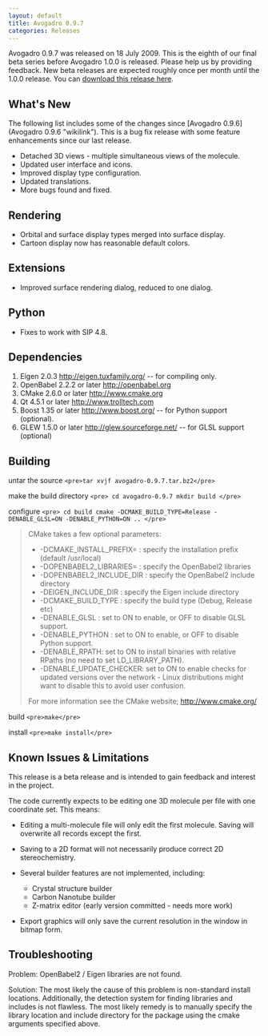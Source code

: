```yaml
---
layout: default
title: Avogadro 0.9.7
categories: Releases
---
```




Avogadro 0.9.7 was released on 18 July 2009. This is the eighth of our final beta series before Avogadro 1.0.0 is released. Please help us by providing feedback. New beta releases are expected roughly once per month until the 1.0.0 release. You can [download this release here](http://sourceforge.net/project/showfiles.php?group_id=165310&package_id=187449).

What's New
----------

The following list includes some of the changes since [Avogadro 0.9.6](Avogadro 0.9.6 "wikilink"). This is a bug fix release with some feature enhancements since our last release.



-   Detached 3D views - multiple simultaneous views of the molecule.
-   Updated user interface and icons.
-   Improved display type configuration.
-   Updated translations.
-   More bugs found and fixed.

Rendering
---------

-   Orbital and surface display types merged into surface display.
-   Cartoon display now has reasonable default colors.

Extensions
----------

-   Improved surface rendering dialog, reduced to one dialog.

Python
------

-   Fixes to work with SIP 4.8.

Dependencies
------------

1.  Eigen 2.0.3 [<http://eigen.tuxfamily.org/>](http://eigen.tuxfamily.org/) -- for compiling only.
2.  OpenBabel 2.2.2 or later [<http://openbabel.org>](http://openbabel.org/)
3.  CMake 2.6.0 or later [<http://www.cmake.org>](http://www.cmake.org/)
4.  Qt 4.5.1 or later [<http://www.trolltech.com>](http://www.trolltech.com/)
5.  Boost 1.35 or later [<http://www.boost.org/>](http://www.boost.org/) -- for Python support (optional).
6.  GLEW 1.5.0 or later [<http://glew.sourceforge.net/>](http://glew.sourceforge.net/) -- for GLSL support (optional)

Building
--------

untar the source `<pre>tar xvjf avogadro-0.9.7.tar.bz2</pre>`

make the build directory `<pre>
cd avogadro-0.9.7
mkdir build
</pre>`

configure `<pre>
cd build
cmake -DCMAKE_BUILD_TYPE=Release -DENABLE_GLSL=ON -DENABLE_PYTHON=ON ..
</pre>`

> CMake takes a few optional parameters:
>
> -   -DCMAKE\_INSTALL\_PREFIX= : specify the installation prefix (default /usr/local)
> -   -DOPENBABEL2\_LIBRARIES= : specify the OpenBabel2 libraries
> -   -DOPENBABEL2\_INCLUDE\_DIR : specify the OpenBabel2 include directory
> -   -DEIGEN\_INCLUDE\_DIR : specify the Eigen include directory
> -   -DCMAKE\_BUILD\_TYPE : specify the build type (Debug, Release etc)
> -   -DENABLE\_GLSL : set to ON to enable, or OFF to disable GLSL support.
> -   -DENABLE\_PYTHON : set to ON to enable, or OFF to disable Python support.
> -   -DENABLE\_RPATH: set to ON to install binaries with relative RPaths (no need to set LD\_LIBRARY\_PATH).
> -   -DENABLE\_UPDATE\_CHECKER: set to ON to enable checks for updated versions over the network - Linux distributions might want to disable this to avoid user confusion.
>
> For more information see the CMake website; [<http://www.cmake.org/>](http://www.cmake.org/)

build `<pre>make</pre>`

install `<pre>make install</pre>`

Known Issues & Limitations
--------------------------

This release is a beta release and is intended to gain feedback and interest in the project.

The code currently expects to be editing one 3D molecule per file with one coordinate set. This means:

-   Editing a multi-molecule file will only edit the first molecule. Saving will overwrite all records except the first.
-   Saving to a 2D format will not necessarily produce correct 2D stereochemistry.



-   Several builder features are not implemented, including:
    -   Crystal structure builder
    -   Carbon Nanotube builder
    -   Z-matrix editor (early version committed - needs more work)



-   Export graphics will only save the current resolution in the window in bitmap form.

Troubleshooting
---------------

Problem: OpenBabel2 / Eigen libraries are not found.

Solution: The most likely the cause of this problem is non-standard install locations. Additionally, the detection system for finding libraries and includes is not flawless. The most likely remedy is to manually specify the library location and include directory for the package using the cmake arguments specified above.



